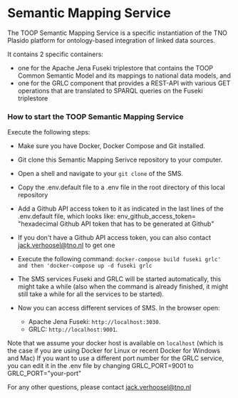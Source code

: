 # Semantic Mapping Service

The TOOP Semantic Mapping Service is a specific instantiation of the TNO Plasido platform for ontology-based integration of linked data sources.

It contains 2 specific containers:
- one for the Apache Jena Fuseki triplestore that contains the TOOP Common Semantic Model and its mappings to national data models, and
- one for the GRLC component that provides a REST-API with various GET operations that are translated to SPARQL queries on the Fuseki triplestore  

### How to start the TOOP Semantic Mapping Service
Execute the following steps:

- Make sure you have Docker, Docker Compose and Git installed.
- Git clone this Semantic Mapping Serivce repository to your computer.
- Open a shell and navigate to your `git clone` of the SMS.
- Copy the .env.default file to a .env file in the root directory of this local repository
- Add a Github API access token to it as indicated in the last lines of the .env.default file,
  which looks like: env_github_access_token= "hexadecimal Github API token that has to be generated at Github"
- If you don't have a Github API access token, you can also contact jack.verhoosel@tno.nl to get one

- Execute the following command: `docker-compose build fuseki grlc' and then 'docker-compose up -d fuseki grlc`
- The SMS services Fuseki and GRLC will be started automatically, this might take a while (also when the command is already finished, it might still take a while for all the services to be started).
- Now you can access different services of SMS. In the browser open:

	- Apache Jena Fuseki: `http://localhost:3030`.
	- GRLC: `http://localhost:9001`.
	
Note that we assume your docker host is available on `localhost` (which is the case if you are using Docker for Linux or recent Docker for Windows and Mac)
If you want to use a different port number for the GRLC service, you can edit it in the .env file by changing GRLC_PORT=9001 to GRLC_PORT="your-port"

For any other questions, please contact jack.verhoosel@tno.nl
 